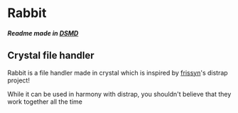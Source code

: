 # Rabbit

##### Readme made in [DSMD](https://github.com/darkdarcool/DSMD-Interpreter)

## Crystal file handler

[//]: # ()

Rabbit is a file handler made in crystal which is inspired by [frissyn](https://github.com/frissyn)'s distrap project!

While it can be used in harmony with distrap, you shouldn't believe that they work together all the time

